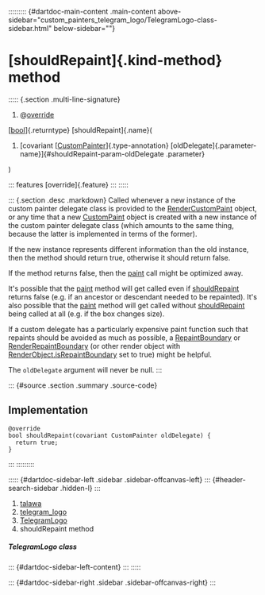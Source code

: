::::::::: {#dartdoc-main-content .main-content above-sidebar="custom_painters_telegram_logo/TelegramLogo-class-sidebar.html" below-sidebar=""}
<div>

# [shouldRepaint]{.kind-method} method

</div>

::::: {.section .multi-line-signature}
<div>

1.  @[override](https://api.flutter.dev/flutter/dart-core/override-constant.html)

</div>

[[bool](https://api.flutter.dev/flutter/dart-core/bool-class.html)]{.returntype}
[shouldRepaint]{.name}(

1.  [covariant
    [[CustomPainter](https://api.flutter.dev/flutter/rendering/CustomPainter-class.html)]{.type-annotation}
    [oldDelegate]{.parameter-name}]{#shouldRepaint-param-oldDelegate
    .parameter}

)

::: features
[override]{.feature}
:::
:::::

::: {.section .desc .markdown}
Called whenever a new instance of the custom painter delegate class is
provided to the
[RenderCustomPaint](https://api.flutter.dev/flutter/rendering/RenderCustomPaint-class.html)
object, or any time that a new
[CustomPaint](https://api.flutter.dev/flutter/widgets/CustomPaint-class.html)
object is created with a new instance of the custom painter delegate
class (which amounts to the same thing, because the latter is
implemented in terms of the former).

If the new instance represents different information than the old
instance, then the method should return true, otherwise it should return
false.

If the method returns false, then the
[paint](../../custom_painters_telegram_logo/TelegramLogo/paint.html)
call might be optimized away.

It\'s possible that the
[paint](../../custom_painters_telegram_logo/TelegramLogo/paint.html)
method will get called even if
[shouldRepaint](../../custom_painters_telegram_logo/TelegramLogo/shouldRepaint.html)
returns false (e.g. if an ancestor or descendant needed to be
repainted). It\'s also possible that the
[paint](../../custom_painters_telegram_logo/TelegramLogo/paint.html)
method will get called without
[shouldRepaint](../../custom_painters_telegram_logo/TelegramLogo/shouldRepaint.html)
being called at all (e.g. if the box changes size).

If a custom delegate has a particularly expensive paint function such
that repaints should be avoided as much as possible, a
[RepaintBoundary](https://api.flutter.dev/flutter/widgets/RepaintBoundary-class.html)
or
[RenderRepaintBoundary](https://api.flutter.dev/flutter/rendering/RenderRepaintBoundary-class.html)
(or other render object with
[RenderObject.isRepaintBoundary](https://api.flutter.dev/flutter/rendering/RenderObject/isRepaintBoundary.html)
set to true) might be helpful.

The `oldDelegate` argument will never be null.
:::

::: {#source .section .summary .source-code}
## Implementation

``` language-dart
@override
bool shouldRepaint(covariant CustomPainter oldDelegate) {
  return true;
}
```
:::
:::::::::

::::: {#dartdoc-sidebar-left .sidebar .sidebar-offcanvas-left}
::: {#header-search-sidebar .hidden-l}
:::

1.  [talawa](../../index.html)
2.  [telegram_logo](../../custom_painters_telegram_logo/)
3.  [TelegramLogo](../../custom_painters_telegram_logo/TelegramLogo-class.html)
4.  shouldRepaint method

##### TelegramLogo class

::: {#dartdoc-sidebar-left-content}
:::
:::::

::: {#dartdoc-sidebar-right .sidebar .sidebar-offcanvas-right}
:::
